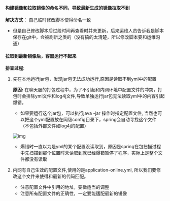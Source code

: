 

#### 构建镜像和拉取镜像的命名不同，导致最新生成的镜像拉取不到

**解决方式**： 自己临时修改脚本使得命名一致

+ 但是自己修改脚本后过段时间再查看时并未更新，后来运维人员告诉我是脚本保存在git中，会被刷新之类的（没有搞的太清楚，所以修改脚本要和运维沟通）

#### 拉取到最新镜像后，容器运行不起来

**排查过程**:

1. 先在本地运行jar包，发现jar包无法成功运行,原因是读取不到yml中的配置

   **原因:** 在聊天服的打包过程中，为了不引起和内网环境中配置文件的冲突，打包时会排除yml文件和log4j文件,导致单独运行jar包无法读取yml中的内容引起爆错。   

   + 如果要运行这个jar包，可以执行java -jar 操作时指定配置文件, 当然也可以把这个yml配置放在同级config目录下，spring会自动寻找这个文件（不包括外部文件如log4j的配置）

     

   ![img](https://s2.loli.net/2023/10/19/51cloLHjxuSMTBY.png)

   + 爆错时一直以为是yml的某个配置没读取到，原因是spring在包扫描过程中先扫描到那个位置时未读取到就已经爆错暂停了程序，实际上是整个文件都没有读取



2. 内网有自己生效的配置文件,使用的是application-online.yml, 所以我们要修改这个文件来使得和最新的代码匹配。
   - 注意配置文件中引用的地址，要做适当的调整
   - 注意所有配置文件的正确性，一定要能适配最新的镜像

